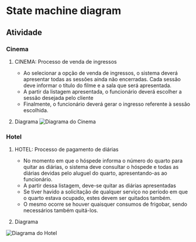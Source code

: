 # State machine diagram

## Atividade

### Cinema

1. CINEMA: Processo de venda de ingressos
    - Ao selecionar a opção de venda de ingressos, o sistema deverá apresentar todas as sessões ainda não encerradas. Cada sessão deve informar o título do filme e a sala que será apresentada.
    - A partir da listagem apresentada, o funcionário deverá escolher a sessão desejada pelo cliente
    - Finalmente, o funcionário deverá gerar o ingresso referente à sessão escolhida.

2. Diagrama
![Diagrama do Cinema]()

### Hotel

1. HOTEL: Processo de pagamento de diárias
    - No momento em que o hóspede informa o número do quarto para quitar as diárias, o sistema deve consultar o hóspede e todas as diárias devidas pelo aluguel do quarto, apresentando-as ao funcionário.
    - A partir dessa listagem, deve-se quitar as diárias apresentadas
    - Se tiver havido a solicitação de qualquer serviço no período em que o quarto estava ocupado, estes devem ser quitados também.
    - O mesmo ocorre se houver quaisquer consumos de frigobar, sendo necessários também quitá-los.

2. Diagrama

![Diagrama do Hotel]()